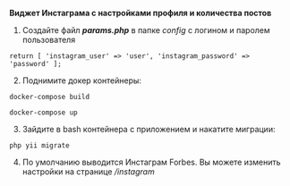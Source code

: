 **Виджет Инстаграма с настройками профиля и количества постов**

1. Создайте файл **_params.php_** в папке _config_ c логином и паролем пользователя

``return [
'instagram_user' => 'user',
'instagram_password' => 'password'
];``

2. Поднимите докер контейнеры:

``docker-compose build``

``docker-compose up ``

3. Зайдите в bash контейнера с приложением и накатите миграции:

``php yii migrate``

4. По умолчанию выводится Инстаграм Forbes. Вы можете изменить настройки на странице _/instagram_